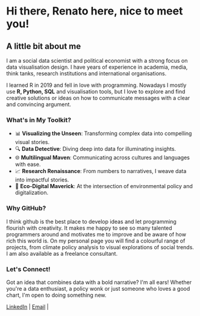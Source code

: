 # Hi there, Renato here, nice to meet you!

## A little bit about me

I am a social data scientist and political economist with a strong focus on data visualisation design. I have years of experience in academia, media, think tanks, research institutions and international organisations.

I learned R in 2019 and fell in love with programming. Nowadays I mostly use **R, Python, SQL** and visualisation tools, but I love to explore and find creative solutions or ideas on how to communicate messages with a clear and convincing argument.

### What's in My Toolkit?

- 📊 **Visualizing the Unseen**: Transforming complex data into compelling visual stories.
- 🔍 **Data Detective**: Diving deep into data for illuminating insights.
- 🌐 **Multilingual Maven**: Communicating across cultures and languages with ease.
- 📈 **Research Renaissance**: From numbers to narratives, I weave data into impactful stories.
- 🌿 **Eco-Digital Maverick**: At the intersection of environmental policy and digitalization.

### Why GitHub? 
I think github is the best place to develop ideas and let programming flourish with creativity. It makes me happy to see so many talented programmers around and motivates me to improve and be aware of how rich this world is. On my personal page you will find a colourful range of projects, from climate policy analysis to visual explorations of social trends. I am also available as a freelance consultant.

### Let's Connect!
Got an idea that combines data with a bold narrative? I'm all ears! Whether you're a data enthusiast, a policy wonk or just someone who loves a good chart, I'm open to doing something new.

[LinkedIn](https://www.linkedin.com/in/renato-ventocilla-franco-b341b715b/) | [Email](ventocillarenato@gmail.com) |

